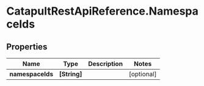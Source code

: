 # CatapultRestApiReference.NamespaceIds

## Properties
Name | Type | Description | Notes
------------ | ------------- | ------------- | -------------
**namespaceIds** | **[String]** |  | [optional] 



